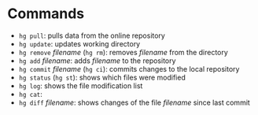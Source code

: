 # Commands

* ``hg pull``: pulls data from the online repository
* ``hg update``: updates working directory
* ``hg remove`` _filename_ (``hg rm``): removes _filename_ from the directory
* ``hg add`` _filename_: adds _filename_ to the repository
* ``hg commit`` _filename_ (``hg ci``): commits changes to the local repository
* ``hg status`` (``hg st``): shows which files were modified
* ``hg log``: shows the file modification list
* ``hg cat``: 
* ``hg diff`` _filename_: shows changes of the file _filename_ since last commit
